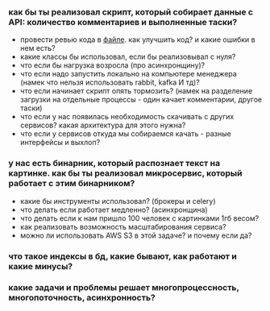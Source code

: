 ### как бы ты реализовал скрипт, который собирает данные с API: количество комментариев и выполненные таски?
- провести ревью кода в [файле](task_0.py). как улучшить код? и какие ошибки в нем есть?
- какие классы бы использовал, если бы реализовывал с нуля?
- что если бы нагрузка возросла (про асинхронщину)?
- что если надо запустить локально на компьютере менеджера (намек что нельзя использовать rabbit, kafka И тд)?
- что если начинает скрипт опять тормозить? (намек на разделение загрузки на отдельные процессы - один качает комментарии, другое таски)
- что если у нас появилась необходимость скачивать с других сервисов? какая архитектура для этого нужна?
- что если у сервисов откуда мы собираемся качать - разные интерфейсы и выхлоп?


### у нас есть бинарник, который распознает текст на картинке. как бы ты реализовал микросервис, который работает с этим бинарником?
- какие бы инструменты использовал? (брокеры и celery)
- что делать если работает медленно? (асинхронщина)
- что делать если к нам пришло 100 человек с картинками 1гб весом?
- как реализовать возможность масштабирования сервиса?
- можно ли использовать AWS S3 в этой задаче? и почему если да?


### что такое индексы в бд, какие бывают, как работают и какие минусы?

### какие задачи и проблемы решает многопроцессность, многопоточность, асинхронность?
